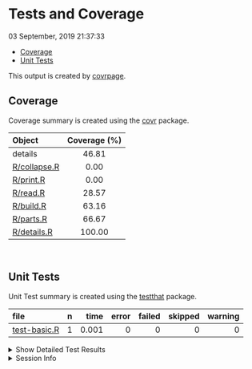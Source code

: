 Tests and Coverage
================
03 September, 2019 21:37:33

  - [Coverage](#coverage)
  - [Unit Tests](#unit-tests)

This output is created by
[covrpage](https://github.com/metrumresearchgroup/covrpage).

## Coverage

Coverage summary is created using the
[covr](https://github.com/r-lib/covr) package.

| Object                          | Coverage (%) |
| :------------------------------ | :----------: |
| details                         |    46.81     |
| [R/collapse.R](../R/collapse.R) |     0.00     |
| [R/print.R](../R/print.R)       |     0.00     |
| [R/read.R](../R/read.R)         |    28.57     |
| [R/build.R](../R/build.R)       |    63.16     |
| [R/parts.R](../R/parts.R)       |    66.67     |
| [R/details.R](../R/details.R)   |    100.00    |

<br>

## Unit Tests

Unit Test summary is created using the
[testthat](https://github.com/r-lib/testthat)
package.

| file                                  | n |  time | error | failed | skipped | warning |
| :------------------------------------ | -: | ----: | ----: | -----: | ------: | ------: |
| [test-basic.R](testthat/test-basic.R) | 1 | 0.001 |     0 |      0 |       0 |       0 |

<details closed>

<summary> Show Detailed Test Results
</summary>

| file                                        | context | test         | status | n |  time |
| :------------------------------------------ | :------ | :----------- | :----- | -: | ----: |
| [test-basic.R](testthat/test-basic.R#L6_L9) | basic   | basic: empty | PASS   | 1 | 0.001 |

</details>

<details>

<summary> Session Info </summary>

| Field    | Value                               |
| :------- | :---------------------------------- |
| Version  | R version 3.6.1 (2019-07-05)        |
| Platform | x86\_64-apple-darwin15.6.0 (64-bit) |
| Running  | macOS Mojave 10.14.5                |
| Language | en\_US                              |
| Timezone | America/New\_York                   |

| Package  | Version |
| :------- | :------ |
| testthat | 2.1.1   |
| covr     | 3.2.1   |
| covrpage | 0.0.70  |

</details>

<!--- Final Status : pass --->
